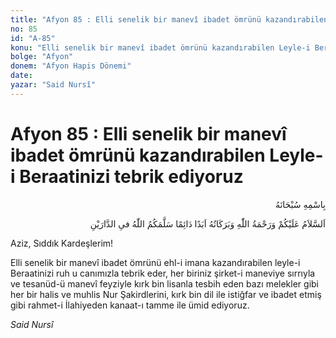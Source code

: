 ```yaml
---
title: "Afyon 85 : Elli senelik bir manevî ibadet ömrünü kazandırabilen Leyle-i Beraatinizi tebrik ediyoruz"
no: 85
id: "A-85"
konu: "Elli senelik bir manevî ibadet ömrünü kazandırabilen Leyle-i Beraatinizi tebrik ediyoruz"
bolge: "Afyon"
donem: "Afyon Hapis Dönemi"
date: 
yazar: "Said Nursî"
---
```


# Afyon 85 : Elli senelik bir manevî ibadet ömrünü kazandırabilen Leyle-i Beraatinizi tebrik ediyoruz

<p class="arabic" dir="rtl" title="Meal: “Her türlü noksan sıfatlardan yüce olan Allah’ın adıyla.”">بِاسْمِهِ سُبْحَانَهُ</p>

<p class="arabic" dir="rtl" title="Meal: “Allah’ın selâmı, rahmeti ve bereketleri, ebedî ve dâimî olarak üzerinize olsun. Allah size iki dünyada da selamet versin.”">اَلسَّلاَمُ عَلَيْكُمْ وَرَحْمَةُ اللّٰهِ وَبَرَكَاتُهُ اَبَدًا دَائِمًا سَلَّمَكُمُ اللّٰهُ فىِ الدَّارَيْنِ</p>

Aziz, Sıddık Kardeşlerim!

Elli senelik bir manevî ibadet ömrünü ehl-i imana kazandırabilen leyle-i Beraatinizi ruh u canımızla tebrik eder, her biriniz şirket-i maneviye sırrıyla ve tesanüd-ü manevî feyziyle kırk bin lisanla tesbih eden bazı melekler gibi her bir halis ve muhlis Nur Şakirdlerini, kırk bin dil ile istiğfar ve ibadet etmiş gibi rahmet-i İlahiyeden kanaat-ı tamme ile ümid ediyoruz.

*Said Nursî*
